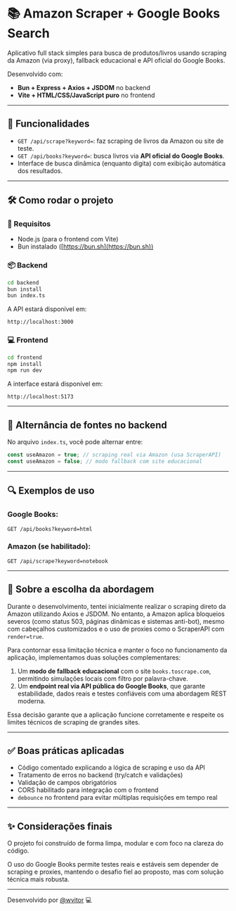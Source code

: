 # 📚 Amazon Scraper + Google Books Search

Aplicativo full stack simples para busca de produtos/livros usando scraping da Amazon (via proxy), fallback educacional e API oficial do Google Books.

Desenvolvido com:

* **Bun + Express + Axios + JSDOM** no backend
* **Vite + HTML/CSS/JavaScript puro** no frontend

---

## 🚀 Funcionalidades

* `GET /api/scrape?keyword=`: faz scraping de livros da Amazon ou site de teste.
* `GET /api/books?keyword=`: busca livros via **API oficial do Google Books**.
* Interface de busca dinâmica (enquanto digita) com exibição automática dos resultados.

---

## 🛠️ Como rodar o projeto

### 🔧 Requisitos

* Node.js (para o frontend com Vite)
* Bun instalado ([https://bun.sh](https://bun.sh))

### 📦 Backend

```bash
cd backend
bun install
bun index.ts
```

A API estará disponível em:

```
http://localhost:3000
```

### 💻 Frontend

```bash
cd frontend
npm install
npm run dev
```

A interface estará disponível em:

```
http://localhost:5173
```

---

## 🔄 Alternância de fontes no backend

No arquivo `index.ts`, você pode alternar entre:

```ts
const useAmazon = true; // scraping real via Amazon (usa ScraperAPI)
const useAmazon = false; // modo fallback com site educacional
```

---

## 🔍 Exemplos de uso

### Google Books:

```
GET /api/books?keyword=html
```

### Amazon (se habilitado):

```
GET /api/scrape?keyword=notebook
```

---

## 🧠 Sobre a escolha da abordagem

Durante o desenvolvimento, tentei inicialmente realizar o scraping direto da Amazon utilizando Axios e JSDOM. No entanto, a Amazon aplica bloqueios severos (como status 503, páginas dinâmicas e sistemas anti-bot), mesmo com cabeçalhos customizados e o uso de proxies como o ScraperAPI com `render=true`.

Para contornar essa limitação técnica e manter o foco no funcionamento da aplicação, implementamos duas soluções complementares:

1. Um **modo de fallback educacional** com o site `books.toscrape.com`, permitindo simulações locais com filtro por palavra-chave.
2. Um **endpoint real via API pública do Google Books**, que garante estabilidade, dados reais e testes confiáveis com uma abordagem REST moderna.

Essa decisão garante que a aplicação funcione corretamente e respeite os limites técnicos de scraping de grandes sites.

---

## ✅ Boas práticas aplicadas

* Código comentado explicando a lógica de scraping e uso da API
* Tratamento de erros no backend (try/catch e validações)
* Validação de campos obrigatórios
* CORS habilitado para integração com o frontend
* `debounce` no frontend para evitar múltiplas requisições em tempo real

---

## ✨ Considerações finais

O projeto foi construído de forma limpa, modular e com foco na clareza do código.

O uso do Google Books permite testes reais e estáveis sem depender de scraping e proxies, mantendo o desafio fiel ao proposto, mas com solução técnica mais robusta.

---

Desenvolvido por [@wvitor](https://github.com/wvitu) 💻

